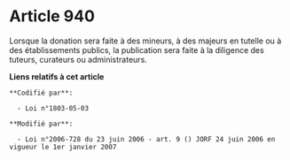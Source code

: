 # Article 940

Lorsque la donation sera faite à des mineurs, à des majeurs en tutelle ou à des établissements publics, la publication sera
faite à la diligence des tuteurs, curateurs ou administrateurs.

**Liens relatifs à cet article**

	**Codifié par**:

	  - Loi n°1803-05-03

	**Modifié par**:

	  - Loi n°2006-728 du 23 juin 2006 - art. 9 () JORF 24 juin 2006 en vigueur le 1er janvier 2007
